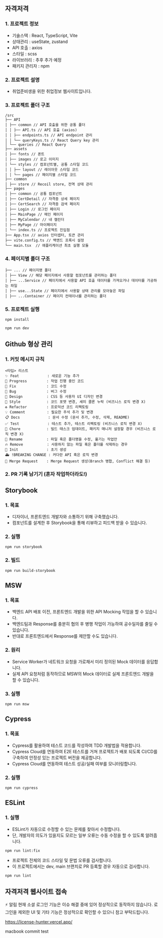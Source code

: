 ## 자격저격

### 1. 프로젝트 정보

- 기술스택 : React, TypeScript, Vite
- 상태관리 : useState, zustand
- API 호출 : axios
- 스타일 : scss
- 라이브러리 : 추후 추가 예정
- 패키지 관리자 : npm

### 2. 프로젝트 설명

- 취업준비생을 위한 취업정보 웹사이트입니다.

### 3. 프로젝트 폴더 구조

```
/src
├── API
│ ├── common // API 호출을 위한 공통 폴더
│ │ ├── API.ts // API 호출 (axios)
│ │ ├── endpoints.ts // API endpoint 관리
│ │ └── queryKeys.ts // React Query key 관리
│ └── queries // React Query
├── assets
│ ├── fonts // 폰트
│ ├── images // 로고 이미지
│ └── styles // 컴포넌트별, 공통 스타일 코드
│ │ ├── layout // 레이아웃 스타일 코드
│ │ └── pages // 페이지별 스타일 코드
├── common
│ ├── store // Recoil store, 전역 상태 관리
├── pages
│ ├── common // 공통 컴포넌트
│ ├── CertDetail // 자격증 상세 페이지
│ ├── CertSearch // 자격증 검색 페이지
│ ├── Login // 로그인 페이지
│ ├── MainPage // 메인 페이지
│ ├── MyCalendar // 내 캘린더
│ ├── MyPage // 마이페이지
│ └── index.ts // 프로젝트 진입점
├── App.tsx // axios 인터셉터, 토큰 관리
├── vite.config.ts // 백엔드 프록시 설정
└── main.tsx  // 애플리케이션 최초 실행 모듈
```

### 4. 페이지별 폴더 구조

```
├── ... // 페이지명 폴더
│ ├── View // 해당 페이지에서 사용할 컴포넌트를 관리하는 폴더
│ ├── ...Service // 페이지에서 사용할 API 호출 데이터를 가져오거나 데이터를 가공하는 파일
│ ├── use...State // 페이지에서 사용할 상태 관리를 모아놓은 파일
│ ├── ...Container // 페이지 컨테이너를 관리하는 폴더
```

### 5. 프로젝트 실행

```
npm install
```

```
npm run dev
```

## Github 형상 관리

### 1. 커밋 메시지 규칙

```
<타입> 리스트
✨ Feat             : 새로운 기능 추가
🚧 Progress         : 작업 진행 중인 코드
🎯 Fix              : 코드 수정
🐛 Bug              : 버그 수정
🎨 Design           : CSS 등 사용자 UI 디자인 변경
💄 Style            : 코드 포맷 변경, 세미 콜론 누락 (비즈니스 로직 변경 X)
♻️ Refactor         : 프로덕션 코드 리팩토링
💡 Comment          : 필요한 주석 추가 및 변경
📋 Docs             : 문서 수정 (문서 추가, 수정, 삭제, README)
✅ Test             : 테스트 추가, 테스트 리팩토링 (비즈니스 로직 변경 X)
🔖 Chore            : 빌드 태스크 업데이트, 패키지 매니저 설정할 경우 (비즈니스 로직 변경 X)
📝 Rename           : 파일 혹은 폴더명을 수정, 옮기는 작업만
🔥 Remove           : 사용하지 않는 파일 혹은 폴더를 삭제하는 경우
📌 Init             : 초기 생성
🚑 !BREAKING CHANGE : 커다란 API 혹은 로직 변경
🔔 Merge Request    : Merge Request 생성(Branch 병합, Conflict 해결 등)
```

### 2. PR 기록 남기기 (혼자 작업하더라도!)

## Storybook

### 1. 목표

- 디자이너, 프론트엔드 개발자와 소통하기 위해 구축했습니다.
- 컴포넌트를 설계한 후 Storybook을 통해 리뷰하고 피드백 받을 수 있습니다.

### 2. 실행

```
npm run storybook
```

### 2. 빌드

```
npm run build-storybook
```

## MSW

### 1. 목표

- 백엔드 API 배포 이전, 프론트엔드 개발을 위한 API Mocking 작업을 할 수 있습니다.
- 백엔드팀과 Response를 충분히 협의 후 병행 작업이 가능하여 공수일자를 줄일 수 있습니다.
- 반대로 프론트엔드에서 Response를 제안할 수도 있습니다.

### 2. 원리

- Service Worker가 네트워크 요청을 가로채서 미리 정의된 Mock 데이터를 응답합니다.
- 실제 API 요청처럼 동작하므로 MSW의 Mock 데이터로 실제 프론트엔드 개발을 할 수 있습니다.

### 3. 실행

```
npm run msw
```

## Cypress

### 1. 목표

- Cypress를 활용하여 테스트 코드를 작성하여 TDD 개발법을 적용합니다.
- Cypress Cloud를 연동하여 E2E 테스트를 거쳐 프로젝트가 배포 되도록 CI/CD를 구축하여 안정성 있는 프로젝트 버전을 제공합니다.
- Cypress Cloud를 연동하여 테스트 성공/실패 여부를 모니터링합니다.

### 2. 실행

```
npm run cypress
```

## ESLint

### 1. 실행

- ESLint가 자동으로 수정할 수 있는 문제를 찾아서 수정합니다.
- 단, 개발자의 의도가 있을지도 모르는 일부 오류는 수동 수정을 할 수 있도록 알려줍니다.

```
npm run lint:fix
```

- 프로젝트 전체의 코드 스타일 및 문법 오류를 검사합니다.
- 이 프로젝트에서는 dev, main 브랜치로 PR 등록할 경우 자동으로 검사합니다.

```
npm run lint
```

## 자격저격 웹사이트 접속

⚡ 알림
현재 소셜 로그인 기능은 이슈 해결 중에 있어 정상적으로 동작하지 않습니다.
로그인을 제외한 UI 및 기타 기능은 정상적으로 확인할 수 있으니 참고 부탁드립니다.

https://license-hunter.vercel.app/

macbook commit test